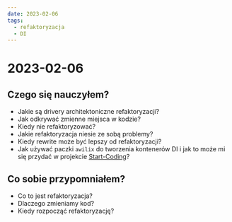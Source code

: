 ```yaml
---
date: 2023-02-06
tags:
  - refaktoryzacja
  - DI
---
```


# 2023-02-06

## Czego się nauczyłem?

- Jakie są drivery architektoniczne refaktoryzacji?
- Jak odkrywać zmienne miejsca w kodzie?
- Kiedy nie refaktoryzować?
- Jakie refaktoryzacja niesie ze sobą problemy?
- Kiedy rewrite może być lepszy od refaktoryzacji?
- Jak używać paczki `awilix` do tworzenia kontenerów DI i jak to może mi się przydać w projekcie [Start-Coding](https://github.com/Frontlive/Start-Coding)?

## Co sobie przypomniałem?

- Co to jest refaktoryzacja?
- Dlaczego zmieniamy kod?
- Kiedy rozpocząć refaktoryzację?
